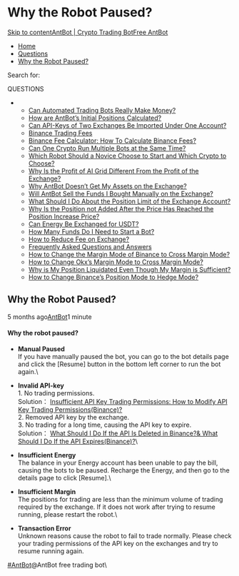 # Why the Robot Paused?

[Skip to content](https://www.antrade.io/guide/docs/en/why-the-robot-paused/#content)[AntBot | Crypto Trading Bot](https://www.antrade.io/guide/docs/en/)[Free AntBot](https://antrade.io/)

* [Home](https://www.antrade.io/guide/docs/en)
* [Questions](https://www.antrade.io/guide/docs/en/en-questions/)
* [Why the Robot Paused?](https://www.antrade.io/guide/docs/en/why-the-robot-paused/)

Search for:

QUESTIONS

*
  * [Can Automated Trading Bots Really Make Money?](https://www.antrade.io/guide/docs/en/robots-make-money/)
  * [How are AntBot’s Initial Positions Calculated?](https://www.antrade.io/guide/docs/en/antbots-initial-positions-calculated/)
  * [Can API-Keys of Two Exchanges Be Imported Under One Account?](https://www.antrade.io/guide/docs/en/two-api-keys-under-one-account/)
  * [Binance Trading Fees](https://www.antrade.io/guide/docs/en/binance-trading-fees/)
  * [Binance Fee Calculator: How To Calculate Binance Fees?](https://www.antrade.io/guide/docs/en/binance-fee-calculator-how-to-calculate-binance-fees/)
  * [Can One Crypto Run Multiple Bots at the Same Time?](https://www.antrade.io/guide/docs/en/one-crypto-run-multiple-bots/)
  * [Which Robot Should a Novice Choose to Start and Which Crypto to Choose?](https://www.antrade.io/guide/docs/en/novice-choose-bot-and-crypto/)
  * [Why Is the Profit of AI Grid Different From the Profit of the Exchange?](https://www.antrade.io/guide/docs/en/the-profit-difference-in-ai-grid-and-exchange/)
  * [Why AntBot Doesn’t Get My Assets on the Exchange?](https://www.antrade.io/guide/docs/en/why-doesnt-get-assets/)
  * [Will AntBot Sell the Funds I Bought Manually on the Exchange?](https://www.antrade.io/guide/docs/en/will-antbot-sell-funds-i-bought/)
  * [What Should I Do About the Position Limit of the Exchange Account?](https://www.antrade.io/guide/docs/en/position-limit-of-exchange-account/)
  * [Why Is the Position not Added After the Price Has Reached the Position Increase Price?](https://www.antrade.io/guide/docs/en/why-is-position-not-added/)
  * [Can Energy Be Exchanged for USDT?](https://www.antrade.io/guide/docs/en/energy-exchange-usdt/)
  * [How Many Funds Do I Need to Start a Bot?](https://www.antrade.io/guide/docs/en/funds-to-start-bot/)
  * [How to Reduce Fee on Exchange?](https://www.antrade.io/guide/docs/en/reduce-fee-on-exchange/)
  * [Frequently Asked Questions and Answers](https://www.antrade.io/guide/docs/en/frequently-asked-questions/)
  * [How to Change the Margin Mode of Binance to Cross Margin Mode?](https://www.antrade.io/guide/docs/en/binance-to-cross-margin-mode/)
  * [How to Change Okx’s Margin Mode to Cross Margin Mode?](https://www.antrade.io/guide/docs/en/okx-to-cross-margin-mode/)
  * [Why is My Position Liquidated Even Though My Margin is Sufficient?](https://www.antrade.io/guide/docs/en/position-liquidated-though-sufficient-margin/)
  * [How to Change Binance’s Position Mode to Hedge Mode?](https://www.antrade.io/guide/docs/en/binance-to-hedge-mode/)

## Why the Robot Paused?

5 months ago[AntBot](https://www.antrade.io/guide/docs/en/author/antbot/)1 minute

#### Why the robot paused? <a href="#e1nim1" id="e1nim1"></a>

* **Manual Paused**\
  If you have manually paused the bot, you can go to the bot details page and click the \[Resume] button in the bottom left corner to run the bot again.\

* **Invalid API-key**\
  1\. No trading permissions.\
  Solution： [Insufficient API Key Trading Permissions: How to Modify API Key Trading Permissions(Binance)?](https://www.antrade.io/guide/docs/en/insufficient-api-trading-permissions/)\
  2\. Removed API key by the exchange.\
  3\. No trading for a long time, causing the API key to expire.\
  Solution： [What Should I Do If the API Is Deleted in Binance?& What Should I Do If the API Expires(Binance)?](https://antrade.io/guide/docs/en/api-is-deleted-or-expired/)\

* **Insufficient Energy**\
  The balance in your Energy account has been unable to pay the bill, causing the bots to be paused. Recharge the Energy, and then go to the details page to click \[Resume].\

* **Insufficient Margin**\
  The positions for trading are less than the minimum volume of trading required by the exchange. If it does not work after trying to resume running, please restart the robot.\

* **Transaction Error**\
  Unknown reasons cause the robot to fail to trade normally. Please check your trading permissions of the API key on the exchanges and try to resume running again.

[#AntBot](https://www.antrade.io/guide/docs/en/tag/antbot/)@AntBot free trading bot\
